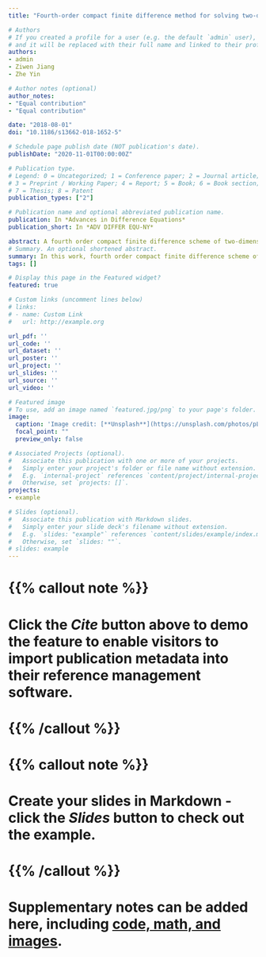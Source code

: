 ```yaml
---
title: "Fourth-order compact finite difference method for solving two-dimensional convection–diffusion equation"

# Authors
# If you created a profile for a user (e.g. the default `admin` user), write the username (folder name) here 
# and it will be replaced with their full name and linked to their profile.
authors:
- admin
- Ziwen Jiang
- Zhe Yin

# Author notes (optional)
author_notes:
- "Equal contribution"
- "Equal contribution"

date: "2018-08-01"
doi: "10.1186/s13662-018-1652-5"

# Schedule page publish date (NOT publication's date).
publishDate: "2020-11-01T00:00:00Z"

# Publication type.
# Legend: 0 = Uncategorized; 1 = Conference paper; 2 = Journal article;
# 3 = Preprint / Working Paper; 4 = Report; 5 = Book; 6 = Book section;
# 7 = Thesis; 8 = Patent
publication_types: ["2"]

# Publication name and optional abbreviated publication name.
publication: In *Advances in Difference Equations*
publication_short: In *ADV DIFFER EQU-NY*

abstract: A fourth order compact finite difference scheme of two-dimensional convection diffusion equation is proposed to solving groundwater pollution problems. A suitable scheme is constructed to simulate the law of movement of pollutants in the medium, which is spatially fourth-order accurate and temporally second-order accurate. The matrix form and solving methods for the linear system of equations are discussed. The theoretical analysis of unconditionally stable character of the scheme is verified by the Fourier amplification factor method. Numerical experiments are given to demonstrate efficiency and accuracy of the scheme proposed, and shows excellent agreement with the exact solution.
# Summary. An optional shortened abstract.
summary: In this work, fourth order compact finite difference scheme of two-dimensional convection diffusion equation to solve groundwater pollution problems
tags: []

# Display this page in the Featured widget?
featured: true

# Custom links (uncomment lines below)
# links:
# - name: Custom Link
#   url: http://example.org

url_pdf: ''
url_code: ''
url_dataset: ''
url_poster: ''
url_project: ''
url_slides: ''
url_source: ''
url_video: ''

# Featured image
# To use, add an image named `featured.jpg/png` to your page's folder. 
image:
  caption: 'Image credit: [**Unsplash**](https://unsplash.com/photos/pLCdAaMFLTE)'
  focal_point: ""
  preview_only: false

# Associated Projects (optional).
#   Associate this publication with one or more of your projects.
#   Simply enter your project's folder or file name without extension.
#   E.g. `internal-project` references `content/project/internal-project/index.md`.
#   Otherwise, set `projects: []`.
projects:
- example

# Slides (optional).
#   Associate this publication with Markdown slides.
#   Simply enter your slide deck's filename without extension.
#   E.g. `slides: "example"` references `content/slides/example/index.md`.
#   Otherwise, set `slides: ""`.
# slides: example
---
```


# {{% callout note %}}
# Click the *Cite* button above to demo the feature to enable visitors to import publication metadata into their reference management software.
# {{% /callout %}}

# {{% callout note %}}
# Create your slides in Markdown - click the *Slides* button to check out the example.
# {{% /callout %}}

# Supplementary notes can be added here, including [code, math, and images](https://wowchemy.com/docs/writing-markdown-latex/).

